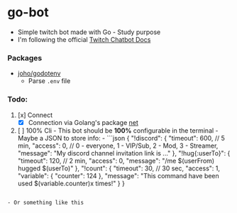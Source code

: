 # go-bot
- Simple twitch bot made with Go - Study purpose
- I'm following the official [Twitch Chatbot Docs](https://dev.twitch.tv/docs/irc/guide)
### Packages
- [joho/godotenv](https://github.com/joho/godotenv)
	- Parse `.env` file
### Todo:
1. [x] Connect
	- [x] Connection via Golang's package [net](https://golang.org/pkg/net/) 
999. [ ] 100% Cli
	- This bot should be __100%__ configurable in the terminal
	- Maybe a JSON to store info:
	- 	```json
		{
			"!discord": {
				"timeout": 600, // 5 min,
				"access": 0, // 0 - everyone, 1 - VIP/Sub, 2 - Mod, 3 - Streamer,
				"message": "My discord channel invitation link is ..."
			},
			"!hug{:userTo}": {
				"timeout": 120, // 2 min,
				"access": 0,
				"message": "/me $(userFrom) hugged $(userTo)" 
			},
			"!count": {
				"timeout": 30, // 30 sec,
				"access": 1,
				"variable": {
					"counter": 124
				},
				"message": "This command have been used $(variable.counter)x times!"
			}
		}
		```
	- Or something like this
